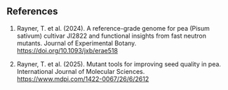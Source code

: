 **References**
--------------

1. Rayner, T. et al. (2024). A reference-grade genome for pea (Pisum sativum) cultivar JI2822 and functional insights from fast neutron mutants. Journal of Experimental Botany. https://doi.org/10.1093/jxb/erae518

2. Rayner, T. et al. (2025). Mutant tools for improving seed quality in pea. International Journal of Molecular Sciences. https://www.mdpi.com/1422-0067/26/6/2612

